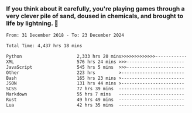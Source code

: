### If you think about it carefully, you're playing games through a very clever pile of sand, doused in chemicals, and brought to life by lightning.  👋


<!--START_SECTION:waka-->

```txt
From: 31 December 2018 - To: 23 December 2024

Total Time: 4,437 hrs 18 mins

Python                     2,333 hrs 20 mins>>>>>>>>>>>>>------------   52.59 %
XML                        576 hrs 24 mins >>>----------------------   12.99 %
JavaScript                 545 hrs 5 mins  >>>----------------------   12.29 %
Other                      223 hrs         >------------------------   05.03 %
Bash                       165 hrs 23 mins >------------------------   03.73 %
JSON                       131 hrs 44 mins >------------------------   02.97 %
SCSS                       77 hrs 39 mins  -------------------------   01.75 %
Markdown                   55 hrs 7 mins   -------------------------   01.24 %
Rust                       49 hrs 49 mins  -------------------------   01.12 %
Lua                        42 hrs 35 mins  -------------------------   00.96 %
```

<!--END_SECTION:waka-->
